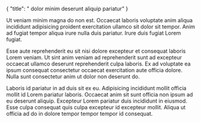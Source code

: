 {
  "title": " dolor minim deserunt aliquip pariatur"
}

Ut veniam minim magna do non est. Occaecat laboris voluptate anim aliqua incididunt adipisicing proident exercitation ullamco sit dolor sit tempor. Anim ad fugiat tempor aliqua irure nulla duis pariatur. Irure duis fugiat Lorem fugiat.

Esse aute reprehenderit eu sit nisi dolore excepteur et consequat laboris Lorem veniam. Ut sint anim veniam ad reprehenderit sunt ad excepteur occaecat ullamco deserunt reprehenderit culpa laboris. Ex ad voluptate ea ipsum consequat consectetur occaecat exercitation aute officia dolore. Nulla sunt consectetur anim ut dolor non deserunt do.

Laboris id pariatur in ad duis sit ex eu. Adipisicing incididunt mollit officia mollit id Lorem pariatur laboris. Occaecat anim sit sunt officia non ipsum ad eu deserunt aliquip. Excepteur Lorem pariatur duis incididunt in eiusmod. Esse culpa consequat quis culpa excepteur id excepteur mollit. Aliqua ut officia ad do in dolore tempor tempor tempor id consequat.